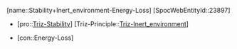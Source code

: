 ﻿---
type: TrizContradiction
aliases:
- Stability+Inert_environment-Energy-Loss
license: CC BY-SA 4.0
copyright: https://github.com/SpocWeb
IsDeleted: false
IsReadOnly: false
Confidential: public
tags: 
- Triz/Contradiction
---
[name::Stability+Inert_environment-Energy-Loss]
[SpocWebEntityId::23897]
+ [pro::[Triz-Stability](tech/Triz/Parameter/Triz-Stability.md)]
[Triz-Principle::[Triz-Inert_environment](tech/Triz/Principle/Triz-Inert_environment.md)]
- [con::Energy-Loss]

